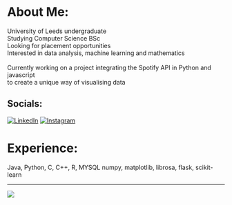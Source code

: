 #  About Me:
University of Leeds undergraduate <br>Studying Computer Science BSc <br>Looking for placement opportunities <br>Interested in data analysis, machine learning and mathematics<br><br>Currently working on a project integrating the Spotify API in Python and javascript<br>to create a unique way of visualising data


##  Socials:
[![LinkedIn](https://img.shields.io/badge/LinkedIn-%230077B5.svg?logo=linkedin&logoColor=white)](https://linkedin.com/in/alfredmallorybains) [![Instagram](https://img.shields.io/badge/Instagram-%23E4405F.svg?logo=Instagram&logoColor=white)](https://instagram.com/fred.mallorybains) 

# Experience:
Java, Python, C, C++, R, MYSQL
numpy, matplotlib, librosa, flask, scikit-learn

---
[![](https://visitcount.itsvg.in/api?id=Fred-MalloryBains&icon=0&color=0)](https://visitcount.itsvg.in)






